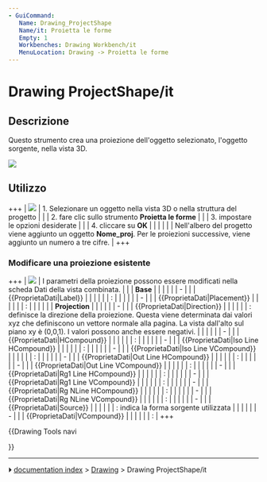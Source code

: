 ```yaml
---
- GuiCommand:
   Name: Drawing_ProjectShape
   Name/it: Proietta le forme
   Empty: 1
   Workbenches: Drawing Workbench/it
   MenuLocation: Drawing -> Proietta le forme
---
```


# Drawing ProjectShape/it

## Descrizione

Questo strumento crea una proiezione dell\'oggetto selezionato, l\'oggetto sorgente, nella vista 3D.

![](images/ProjectShape1_it.png )



## Utilizzo

+++
| ![](images/ProjectShapeSet_it.png ) | 1.  Selezionare un oggetto nella vista 3D o nella struttura del progetto                                                               |
|                                                      | 2.  fare clic sullo strumento **Proietta le forme**                                                                                    |
|                                                      | 3.  impostare le opzioni desiderate                                                                                                    |
|                                                      | 4.  cliccare su **OK**                                                                                               |
|                                                      |                                                                                                                                        |
|                                                      | Nell\'albero del progetto viene aggiunto un oggetto **Nome_proj**. Per le proiezioni successive, viene aggiunto un numero a tre cifre. |
+++



### Modificare una proiezione esistente 

+++
| ![](images/ProjectShapeOptions_it.png ) | I parametri della proiezione possono essere modificati nella scheda Dati della vista combinata.                                                                                                                            |
|                                                              | **Base**                                                                                                                                                                                                 |
|                                                              |                                                                                                                                                                                                                            |
|                                                              | -                                                                                                                                                                                                           |
|                                                              |     {{ProprietaDati|Label}}                                                                                                                                                                                                |
|                                                              |                                                                                                                                                                                                                         |
|                                                              |     :                                                                                                                                                                                                                      |
|                                                              |                                                                                                                                                                                                                            |
|                                                              | -                                                                                                                                                                                                           |
|                                                              |     {{ProprietaDati|Placement}}                                                                                                                                                                                            |
|                                                              |                                                                                                                                                                                                                         |
|                                                              |     :                                                                                                                                                                                                                      |
|                                                              |                                                                                                                                                                                                                            |
|                                                              | **Projection**                                                                                                                                                                                           |
|                                                              |                                                                                                                                                                                                                            |
|                                                              | -                                                                                                                                                                                                           |
|                                                              |     {{ProprietaDati|Direction}}                                                                                                                                                                                            |
|                                                              |                                                                                                                                                                                                                         |
|                                                              |     : definisce la direzione della proiezione. Questa viene determinata dai valori xyz che definiscono un vettore normale alla pagina. La vista dall\'alto sul piano xy è (0,0,1). I valori possono anche essere negativi. |
|                                                              |                                                                                                                                                                                                                            |
|                                                              | -                                                                                                                                                                                                           |
|                                                              |     {{ProprietaDati|HCompound}}                                                                                                                                                                                            |
|                                                              |                                                                                                                                                                                                                         |
|                                                              |     :                                                                                                                                                                                                                      |
|                                                              |                                                                                                                                                                                                                            |
|                                                              | -                                                                                                                                                                                                           |
|                                                              |     {{ProprietaDati|Iso Line HCompound}}                                                                                                                                                                                   |
|                                                              |                                                                                                                                                                                                                         |
|                                                              |     :                                                                                                                                                                                                                      |
|                                                              |                                                                                                                                                                                                                            |
|                                                              | -                                                                                                                                                                                                           |
|                                                              |     {{ProprietaDati|Iso Line VCompound}}                                                                                                                                                                                   |
|                                                              |                                                                                                                                                                                                                         |
|                                                              |     :                                                                                                                                                                                                                      |
|                                                              |                                                                                                                                                                                                                            |
|                                                              | -                                                                                                                                                                                                           |
|                                                              |     {{ProprietaDati|Out Line HCompound}}                                                                                                                                                                                   |
|                                                              |                                                                                                                                                                                                                         |
|                                                              |     :                                                                                                                                                                                                                      |
|                                                              |                                                                                                                                                                                                                            |
|                                                              | -                                                                                                                                                                                                           |
|                                                              |     {{ProprietaDati|Out Line VCompound}}                                                                                                                                                                                   |
|                                                              |                                                                                                                                                                                                                         |
|                                                              |     :                                                                                                                                                                                                                      |
|                                                              |                                                                                                                                                                                                                            |
|                                                              | -                                                                                                                                                                                                           |
|                                                              |     {{ProprietaDati|Rg1 Line HCompound}}                                                                                                                                                                                   |
|                                                              |                                                                                                                                                                                                                         |
|                                                              |     :                                                                                                                                                                                                                      |
|                                                              |                                                                                                                                                                                                                            |
|                                                              | -                                                                                                                                                                                                           |
|                                                              |     {{ProprietaDati|Rg1 Line VCompound}}                                                                                                                                                                                   |
|                                                              |                                                                                                                                                                                                                         |
|                                                              |     :                                                                                                                                                                                                                      |
|                                                              |                                                                                                                                                                                                                            |
|                                                              | -                                                                                                                                                                                                           |
|                                                              |     {{ProprietaDati|Rg NLine HCompound}}                                                                                                                                                                                   |
|                                                              |                                                                                                                                                                                                                         |
|                                                              |     :                                                                                                                                                                                                                      |
|                                                              |                                                                                                                                                                                                                            |
|                                                              | -                                                                                                                                                                                                           |
|                                                              |     {{ProprietaDati|Rg NLine VCompound}}                                                                                                                                                                                   |
|                                                              |                                                                                                                                                                                                                         |
|                                                              |     :                                                                                                                                                                                                                      |
|                                                              |                                                                                                                                                                                                                            |
|                                                              | -                                                                                                                                                                                                           |
|                                                              |     {{ProprietaDati|Source}}                                                                                                                                                                                               |
|                                                              |                                                                                                                                                                                                                         |
|                                                              |     : indica la forma sorgente utilizzata                                                                                                                                                                                  |
|                                                              |                                                                                                                                                                                                                            |
|                                                              | -                                                                                                                                                                                                           |
|                                                              |     {{ProprietaDati|VCompound}}                                                                                                                                                                                            |
|                                                              |                                                                                                                                                                                                                         |
|                                                              |     :                                                                                                                                                                                                                      |
+++


{{Drawing Tools navi

}}



---
⏵ [documentation index](../README.md) > [Drawing](Category_Drawing.md) > Drawing ProjectShape/it
